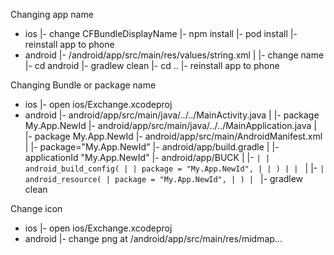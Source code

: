 Changing app name

- ios
  |- change CFBundleDisplayName
  |- npm install
  |- pod install
  |- reinstall app to phone
- android
  |- /android/app/src/main/res/values/string.xml
  | |- change name
  |- cd android
  |- gradlew clean
  |- cd ..
  |- reinstall app to phone

Changing Bundle or package name

- ios
  |- open ios/Exchange.xcodeproj
- android
  |- android/app/src/main/java/../../MainActivity.java
  | |- package My.App.NewId
  |- android/app/src/main/java/../../MainApplication.java
  | |- package My.App.NewId
  |- android/app/src/main/AndroidManifest.xml
  | |- package="My.App.NewId"
  |- android/app/build.gradle
  | |- applicationId "My.App.NewId"
  |- android/app/BUCK
  | |- `| | android_build_config( | | package = "My.App.NewId", | | ) | | `
  | |- `| android_resource( | package = "My.App.NewId", | ) | `
  |- gradlew clean

Change icon

- ios
  |- open ios/Exchange.xcodeproj
- android
  |- change png at /android/app/src/main/res/midmap...
